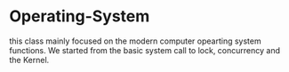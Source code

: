 # Operating-System
this class mainly focused on the modern computer opearting system functions. 
We started from the basic system call to lock, concurrency and the Kernel.
